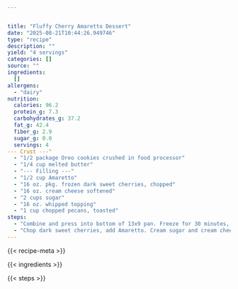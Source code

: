 ```yaml
---


title: "Fluffy Cherry Amaretto Dessert"
date: "2025-08-21T10:44:26.949746"
type: "recipe"
description: ""
yield: "4 servings"
categories: []
source: ""
ingredients:
  []
allergens:
  - "dairy"
nutrition:
  calories: 96.2
  protein_g: 7.3
  carbohydrates_g: 37.2
  fat_g: 42.4
  fiber_g: 2.9
  sugar_g: 0.0
  servings: 4
--- Crust ---"
  - "1/2 package Oreo cookies crushed in food processor"
  - "1/4 cup melted butter"
  - "--- Filling ---"
  - "1/2 cup Amaretto"
  - "16 oz. pkg. frozen dark sweet cherries, chopped"
  - "16 oz. cream cheese softened"
  - "2 cups sugar"
  - "16 oz. whipped topping"
  - "1 cup chopped pecans, toasted"
steps:
  - "Combine and press into bottom of 13x9 pan. Freeze for 30 minutes, or bake at 350 for 7 minutes."
  - "Chop dark sweet cherries, add Amaretto. Cream sugar and cream cheese until fluffy. Fold in whipped topping and frozen cherries. Spread on top of cooled crust. Freeze for at least 4 hours. note: Nice dessert to make ahead and freeze."
---
```


{{< recipe-meta >}}

{{< ingredients >}}

{{< steps >}}
